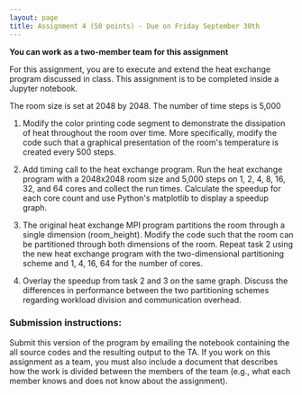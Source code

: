 ```yaml
---
layout: page
title: Assignment 4 (50 points) - Due on Friday September 30th
---
```


**You can work as a two-member team for this assignment**

For this assignment, you are to execute and extend the heat exchange program
discussed in class. This assignment is to
be completed inside a Jupyter notebook.

The room size is set at 2048 by 2048. The number of time steps is 5,000

1. Modify the color printing code segment to demonstrate the dissipation of
heat throughout the room over time. More specifically, modify the code such
that a graphical presentation of the room's temperature is created every 500 steps.

2. Add timing call to the heat exchange program. Run the heat exchange program
with a 2048x2048 room size and 5,000 steps on 1, 2, 4, 8, 16, 32, and 64 cores
and collect the run times. Calculate the speedup for each core count and use
Python's matplotlib to display a speedup graph.

3. The original heat exchange MPI program partitions the room through a single
dimension (room_height). Modify the code such that the room can be partitioned
through both dimensions of the room. Repeat task 2 using the new heat exchange
program with the two-dimensional partitioning scheme and 1, 4, 16, 64 for the number of cores.

4. Overlay the speedup from task 2 and 3 on the same graph. Discuss the
differences in performance between the two partitioning schemes regarding
workload division and communication overhead.   

### Submission instructions:
Submit this version of the program by emailing the notebook containing the
all source codes and the resulting output to the TA. If you work on this assignment
as a team, you must also include a document that describes how the work is
divided between the members of the team (e.g., what each member knows and does
  not know about the assignment).
